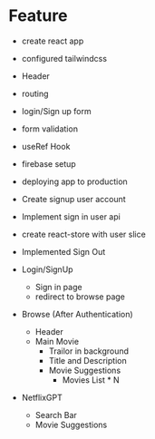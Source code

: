 # Feature
- create react app
- configured tailwindcss
- Header
- routing
- login/Sign up form
- form validation
- useRef Hook
- firebase setup
- deploying app to production
- Create signup user account
- Implement sign in user api
- create react-store with user slice
- Implemented Sign Out


- Login/SignUp
    - Sign in page
    - redirect to browse page
-   Browse (After Authentication)
    - Header
    - Main Movie
        -   Trailor in background
        -   Title and Description
        -   Movie Suggestions
            -   Movies List * N
        
-   NetflixGPT 
    -   Search Bar
    -   Movie Suggestions